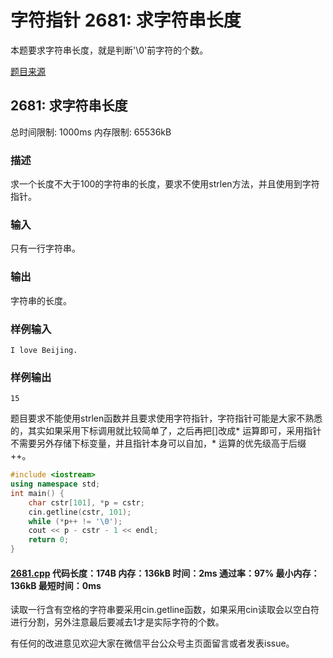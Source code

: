 # 字符指针 2681: 求字符串长度

本题要求字符串长度，就是判断'\0'前字符的个数。

[题目来源](http://bailian.openjudge.cn/practice/2681/)

## 2681: 求字符串长度

总时间限制: 1000ms    内存限制: 65536kB

### 描述

求一个长度不大于100的字符串的长度，要求不使用strlen方法，并且使用到字符指针。

### 输入

只有一行字符串。

### 输出

字符串的长度。

### 样例输入
```
I love Beijing.
```
### 样例输出
```
15
```
题目要求不能使用strlen函数并且要求使用字符指针，字符指针可能是大家不熟悉的，其实如果采用下标调用就比较简单了，之后再把[]改成* 运算即可，采用指针不需要另外存储下标变量，并且指针本身可以自加，* 运算的优先级高于后缀++。
```cpp
#include <iostream>
using namespace std;
int main() {
	char cstr[101], *p = cstr;
	cin.getline(cstr, 101);
	while (*p++ != '\0');
	cout << p - cstr - 1 << endl;
	return 0;
}
```
#### [2681.cpp](https://github.com/Ienu/ExerciseEveryday/blob/master/Code/2600-2699/2681.cpp) 代码长度：174B 内存：136kB 时间：2ms 通过率：97% 最小内存：136kB  最短时间：0ms

读取一行含有空格的字符串要采用cin.getline函数，如果采用cin读取会以空白符进行分割，另外注意最后要减去1才是实际字符的个数。

有任何的改进意见欢迎大家在微信平台公众号主页面留言或者发表issue。


